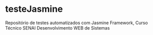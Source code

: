 # testeJasmine
Repositório de testes automatizados com Jasmine Framework, Curso Técnico SENAI Desenvolvimento WEB de Sistemas

